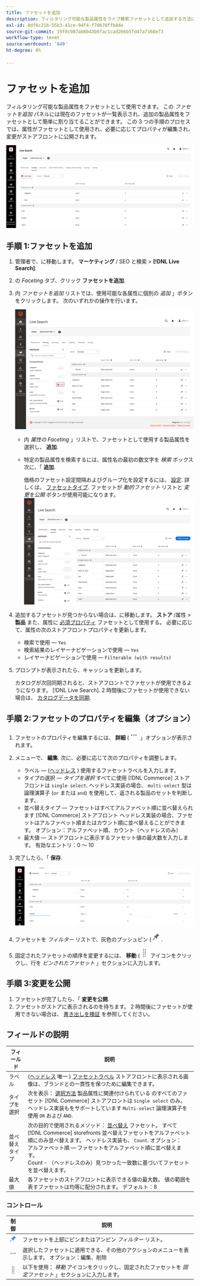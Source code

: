 ```yaml
---
title: ファセットを追加
description: フィルタリング可能な製品属性をライブ検索ファセットとして追加する方法について説明します。
exl-id: 0df6c21b-55b3-41ce-94f4-f70b70ffb84e
source-git-commit: 19f0c987ab6b43b6fac1cad266b5fd47a7168e73
workflow-type: tm+mt
source-wordcount: '649'
ht-degree: 0%

---
```


# ファセットを追加

フィルタリング可能な製品属性をファセットとして使用できます。 この *ファセットを追加* パネルには現在のファセットが一覧表示され、追加の製品属性をファセットとして簡単に割り当てることができます。 この 3 つの手順のプロセスでは、属性がファセットとして使用され、必要に応じてプロパティが編集され、変更がストアフロントに公開されます。

![ワークスペースの Faceting](assets/facets-add.png)

## 手順 1:ファセットを追加

1. 管理者で、に移動します。 **マーケティング** / SEO と検索 > **[!DNL Live Search]**.
1. の *Faceting* タブ、クリック **ファセットを追加**.
1. 内 *ファセットを追加* リストでは、使用可能な各属性に個別の *追加* 」ボタンをクリックします。 次のいずれかの操作を行います。

   ![ファセットが追加されました](assets/facets-list-add.png)

   * 内 *属性の Faceting* 」リストで、ファセットとして使用する製品属性を選択し、 **追加**.
   * 特定の製品属性を検索するには、属性名の最初の数文字を *検索* ボックス 次に、「 **追加**.

      価格のファセット設定間隔およびグループ化を設定するには、 [設定](settings.md). 詳しくは、 [ファセットタイプ](facets-type.md).
ファセットが *動的ファセット* リストと *変更を公開* ボタンが使用可能になります。
   ![ファセットが追加されました](assets/facet-added.png)

1. 追加するファセットが見つからない場合は、に移動します。 **ストア** /属性 > **製品** また、属性に [必須プロパティ](facets.md) ファセットとして使用する。 必要に応じて、属性の次のストアフロントプロパティを更新します。

   * 検索で使用 — `Yes`
   * 検索結果のレイヤーナビゲーションで使用 — `Yes`
   * レイヤーナビゲーションで使用 — `Filterable (with results)`

1. プロンプトが表示されたら、キャッシュを更新します。

   カタログが次回同期されると、ストアフロントでファセットが使用できるようになります。 [!DNL Live Search]. 2 時間後にファセットが使用できない場合は、 [カタログデータを同期](install.md#synchronize-catalog-data).

## 手順 2:ファセットのプロパティを編集（オプション）

1. ファセットのプロパティを編集するには、 **詳細** (![その他のセレクター](assets/btn-more.png) 」オプションが表示されます。
1. メニューで、 **編集**. 次に、必要に応じて次のプロパティを調整します。

   * ラベル — ([ヘッドレス](facets-type.md) ) 使用するファセットラベルを入力します。
   * タイプの選択 — *タイプを選択* すべてに使用 [!DNL Commerce] ストアフロントは `single select`. ヘッドレス実装の場合、 `multi-select` 型は論理演算子 (`or` または `and`) を使用して、返される製品のセットを判断します。
   * 並べ替えタイプ — ファセットはすべてアルファベット順に並べ替えられます [!DNL Commerce] ストアフロント ヘッドレス実装の場合、ファセットはアルファベット順またはカウント順に並べ替えることができます。 オプション：アルファベット順、カウント（ヘッドレスのみ）
   * 最大値 — ストアフロントに表示するファセット値の最大数を入力します。 有効なエントリ：0 ～ 10

1. 完了したら、「 **保存**.

   ![ワークスペースの Faceting](assets/facet-edit.png)

1. ファセットを *フィルター* リストで、灰色のプッシュピン (![ピンセレクター](assets/btn-pin-gray.png).
1. 固定されたファセットの順序を変更するには、 **移動** (![移動セレクター](assets/btn-move.png) アイコンをクリックし、行を *ピンされたファセット* 」セクションに入力します。

## 手順 3:変更を公開

1. ファセットが完了したら、「 **変更を公開**.
1. ファセットがストアに表示されるのを待ちます。
2 時間後にファセットが使用できない場合は、 [書き出しを検証](install.md#synchronize-catalog-data) を参照してください。

## フィールドの説明

| フィールド | 説明 |
|--- |--- |
| ラベル | ([ヘッドレス](facets-type.md) 唯一 ) [ファセットラベル](facets-type.md) ストアフロントに表示される画像は、ブランドとの一貫性を保つために編集できます。 |
| タイプを選択 | 次を表示： [選択方法](facets-type.md) 製品属性に関連付けられている のすべてのファセット [!DNL Commerce] ストアフロントは `Single select` のみ。 ヘッドレス実装もをサポートしています `Multi-select` 論理演算子を使用 `OR` および `AND`. |
| 並べ替えタイプ | 次の目的で使用されるメソッド： [並べ替え](facets-type.md) ファセット。 すべて [!DNL Commerce] storefronts 並べ替えファセットをアルファベット順にのみ並べ替えます。 ヘッドレス実装も、 `Count`. オプション：<br />アルファベット順 — ファセットをアルファベット順に並べ替えます。<br />Count - （ヘッドレスのみ）見つかった一致数に基づいてファセットを並べ替えます。 |
| 最大値 | 各ファセットのストアフロントに表示できる値の最大数。 値の範囲を表すファセットは均等に配分されます。 デフォルト：8 |

### コントロール

| 制御 | 説明 |
|--- |--- |
| ![ピンセレクター](assets/btn-pin-blue.png) | ファセットを上部にピンまたはアンピン *フィルター* リスト。 |
| ![その他のセレクター](assets/btn-more.png) | 選択したファセットに適用できる、その他のアクションのメニューを表示します。 オプション：編集、削除 |
| ![移動セレクター](assets/btn-move.png) | 以下を使用： *移動* アイコンをクリックし、固定されたファセットを *固定ファセット* 」セクションに入力します。 |
